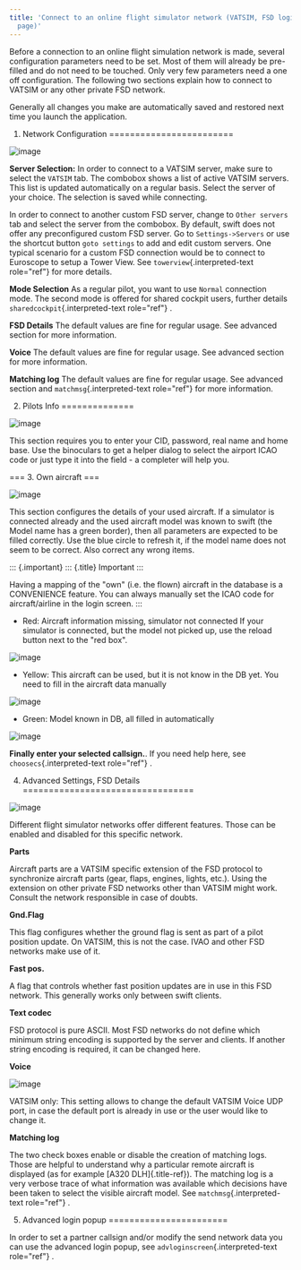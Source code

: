 ```yaml
---
title: 'Connect to an online flight simulator network (VATSIM, FSD login
  page)'
---
```


Before a connection to an online flight simulation network is made,
several configuration parameters need to be set. Most of them will
already be pre-filled and do not need to be touched. Only very few
parameters need a one off configuration. The following two sections
explain how to connect to VATSIM or any other private FSD network.

Generally all changes you make are automatically saved and restored next
time you launch the application.

1. Network Configuration
========================

![image](http://img.swift-project.org/network1.png)

**Server Selection:** In order to connect to a VATSIM server, make sure
to select the `VATSIM` tab. The combobox shows a list of active VATSIM
servers. This list is updated automatically on a regular basis. Select
the server of your choice. The selection is saved while connecting.

In order to connect to another custom FSD server, change to
`Other servers` tab and select the server from the combobox. By default,
swift does not offer any preconfigured custom FSD server. Go to
`Settings->Servers` or use the shortcut button `goto settings` to add
and edit custom servers. One typical scenario for a custom FSD
connection would be to connect to Euroscope to setup a Tower View. See
`towerview`{.interpreted-text role="ref"} for more details.

**Mode Selection** As a regular pilot, you want to use `Normal`
connection mode. The second mode is offered for shared cockpit users,
further details `sharedcockpit`{.interpreted-text role="ref"} .

**FSD Details** The default values are fine for regular usage. See
advanced section for more information.

**Voice** The default values are fine for regular usage. See advanced
section for more information.

**Matching log** The default values are fine for regular usage. See
advanced section and `matchmsg`{.interpreted-text role="ref"} for more
information.

2. Pilots Info
==============

![image](http://img.swift-project.org/network2.png)

This section requires you to enter your CID, password, real name and
home base. Use the binoculars to get a helper dialog to select the
airport ICAO code or just type it into the field - a completer will help
you.

=== 3. Own aircraft ===

![image](http://img.swift-project.org/network3.png)

This section configures the details of your used aircraft. If a
simulator is connected already and the used aircraft model was known to
swift (the Model name has a green border), then all parameters are
expected to be filled correctly. Use the blue circle to refresh it, if
the model name does not seem to be correct. Also correct any wrong
items.

::: {.important}
::: {.title}
Important
:::

Having a mapping of the \"own\" (i.e. the flown) aircraft in the
database is a CONVENIENCE feature. You can always manually set the ICAO
code for aircraft/airline in the login screen.
:::

-   Red: Aircraft information missing, simulator not connected If your
    simulator is connected, but the model not picked up, use the reload
    button next to the \"red box\".

![image](http://img.swift-project.org/redbox.png)

-   Yellow: This aircraft can be used, but it is not know in the DB yet.
    You need to fill in the aircraft data manually

![image](http://img.swift-project.org/yellowbox.png)

-   Green: Model known in DB, all filled in automatically

![image](http://img.swift-project.org/greenbox.png)

**Finally enter your selected callsign.**. If you need help here, see
`choosecs`{.interpreted-text role="ref"} .

4. Advanced Settings, FSD Details
=================================

![image](http://img.swift-project.org/FSDSetup2.png)

Different flight simulator networks offer different features. Those can
be enabled and disabled for this specific network.

**Parts**

Aircraft parts are a VATSIM specific extension of the FSD protocol to
synchronize aircraft parts (gear, flaps, engines, lights, etc.). Using
the extension on other private FSD networks other than VATSIM might
work. Consult the network responsible in case of doubts.

**Gnd.Flag**

This flag configures whether the ground flag is sent as part of a pilot
position update. On VATSIM, this is not the case. IVAO and other FSD
networks make use of it.

**Fast pos.**

A flag that controls whether fast position updates are in use in this
FSD network. This generally works only between swift clients.

**Text codec**

FSD protocol is pure ASCII. Most FSD networks do not define which
minimum string encoding is supported by the server and clients. If
another string encoding is required, it can be changed here.

**Voice**

![image](http://img.swift-project.org/udpport.png)

VATSIM only: This setting allows to change the default VATSIM Voice UDP
port, in case the default port is already in use or the user would like
to change it.

**Matching log**

The two check boxes enable or disable the creation of matching logs.
Those are helpful to understand why a particular remote aircraft is
displayed (as for example [A320 DLH]{.title-ref}). The matching log is a
very verbose trace of what information was available which decisions
have been taken to select the visible aircraft model. See
`matchmsg`{.interpreted-text role="ref"} .

5. Advanced login popup
=======================

In order to set a partner callsign and/or modify the send network data
you can use the advanced login popup, see
`advloginscreen`{.interpreted-text role="ref"} .
